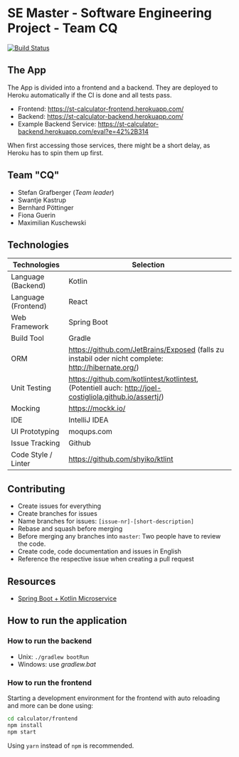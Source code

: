 # SE Master - Software Engineering Project - Team CQ

[![Build Status](https://travis-ci.com/maxi-k/se-master-sem1-st.svg?token=vJCFyC8fzGGkCLryVRQA&branch=master)](https://travis-ci.com/maxi-k/se-master-sem1-st)

## The App
The App is divided into a frontend and a backend. They are deployed to
Heroku automatically if the CI is done and all tests pass.
* Frontend: https://st-calculator-frontend.herokuapp.com/
* Backend: https://st-calculator-backend.herokuapp.com/
* Example Backend Service: https://st-calculator-backend.herokuapp.com/eval?e=42%2B314

When first accessing those services, there might be a short delay, as
Heroku has to spin them up first.

## Team "CQ"
- Stefan Grafberger (*Team leader*)
- Swantje Kastrup
- Bernhard Pöttinger
- Fiona Guerin
- Maximilian Kuschewski

## Technologies
| Technologies | Selection     |
| ----------- | -------- |
Language (Backend) | Kotlin
Language (Frontend) | React
Web Framework | Spring Boot
Build Tool | Gradle
ORM | https://github.com/JetBrains/Exposed (falls zu instabil oder nicht complete: http://hibernate.org/) |
Unit Testing | https://github.com/kotlintest/kotlintest,  (Potentiell auch: http://joel-costigliola.github.io/assertj/)
Mocking | https://mockk.io/
IDE | IntelliJ IDEA
| UI Prototyping | moqups.com |
| Issue Tracking | Github
| Code Style / Linter | https://github.com/shyiko/ktlint

## Contributing
- Create issues for everything
- Create branches for issues
- Name branches for issues: `[issue-nr]-[short-description]`
- Rebase and squash before merging
- Before merging any branches into `master`: Two people have to review
  the code.
- Create code, code documentation and issues in English
- Reference the respective issue when creating a pull request

## Resources
* [Spring Boot + Kotlin Microservice](https://kotlinlang.org/docs/tutorials/spring-boot-restful.html)

## How to run the application

### How to run the backend
* Unix: ```./gradlew bootRun```
* Windows: use *gradlew.bat*

### How to run the frontend
Starting a development environment for the frontend with auto
reloading and more can be done using:
```sh
cd calculator/frontend
npm install
npm start
```
Using `yarn` instead of `npm` is recommended.
